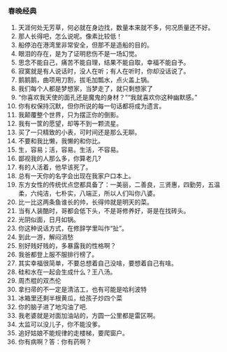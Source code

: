 ### 春晚经典

1.	天涯何处无芳草，何必就在身边找，数量本来就不多，何况质量还不好。
2.	那人长得吧，怎么说呢。像素比较低！
3.	船停泊在港湾里非常安全，但那不是造船的目的。
4.	眼泪的存在，是为了证明悲伤不是一场幻觉。
5.	思念不能自己，痛苦不能自理，结果不能自取，幸福不能自予。
6.	寂寞就是有人说话时，没人在听；有人在听时，你却没话说了。
7.	鹅鹅鹅，曲项用刀割，拔毛加瓢水，点火盖上锅。
8.	我们每个人都是梦想家，当梦走了，就只剩想家了
9.	“你喜欢我天使的面孔还是魔鬼的身材？”“我就喜欢你这种幽默感。”
10.	你有权保持沉默，但你所说的每一句话都将成为遗言。
11.	我颠覆整个世界，只为摆正你的倒影。
12.	我有一筐的愿望，却等不到一颗流星。
13.	买了一只精致的小表，可时间还是那么无聊。
14.	不要和我比懒，我懒的和你比。
15.	生，容易；活，容易。生活，不容易。
16.	鄙视我的人那么多，你算老几?
17.	有的人活着，他早该死了。
18.	总有一天你的名字会出现在我家户口本上。
19.	东方女性的传统优点您都具备了：一美丽，二善良，三贤惠，四勤劳，五温柔，六纯洁，七朴实，八端正，所以人们叫你八婆。
20.	比一比这两条鱼谁长的帅，长得帅就是明天的菜。
21.	当有人装酷时，哥都会低下头，不是哥修养好，哥是在找砖头。
22.	光阴似面，日月如锅。
23.	你这种说话方式，在修辞学里叫作“扯”。
24.	到此一游，解闷消愁
25.	别好贱好贱的，多暴露我的性格啊？
26.	我爸都登上服不服排行榜了。
27.	其实幸福很简单，不要总想着自己没啥，要想着自己有啥。
28.	硅和水在一起会生成什么？王八汤。
29.	周杰棍的双杰伦
30.	拿扫帚的不一定是清洁工，也有可能是哈利波特
31.	冰箱里还剩半根黄瓜，给孩子炒四个菜
32.	你的脑子进了地沟油了吧.
33.	我老婆就是对面加油站的，方圆一公里都是雷区啊。
34.	太监可以没儿子，你不能没爹。
35.	追好姑娘不能规律的走楼梯，要爬窗户。
36.	你有病啊？答：你有药啊？
